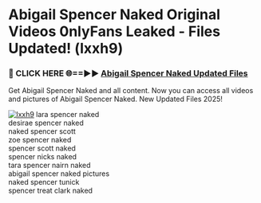 # Abigail Spencer Naked Original Videos 0nlyFans Leaked - Files Updated! (lxxh9)

<h3>🔴 CLICK HERE 🌐==►► <a href="https://tinyurl.com/up5wt9bj" rel="nofollow">Abigail Spencer Naked Updated Files</a></h3>

Get Abigail Spencer Naked and all content. Now you can access all videos and pictures of Abigail Spencer Naked. New Updated Files 2025!

[![lxxh9](https://i.imgur.com/ABiUzMV.gif)](https://tinyurl.com/up5wt9bj)
lara spencer naked<br>
desirae spencer naked<br>
naked spencer scott<br>
zoe spencer naked<br>
spencer scott naked<br>
spencer nicks naked<br>
tara spencer nairn naked<br>
abigail spencer naked pictures<br>
naked spencer tunick<br>
spencer treat clark naked